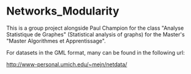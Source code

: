# Networks_Modularity

This is a group project alongside Paul Champion for the class "Analyse Statistique de Graphes" (Statistical analysis
of graphs) for the Master's "Master Algorithmes et Apprentissage".

For datasets in the GML format, many can be found in the following url:

http://www-personal.umich.edu/~mejn/netdata/
